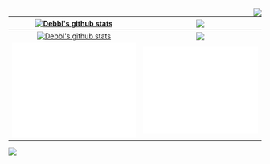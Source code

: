 <div>
  <img align="right" src="https://count.getloli.com/get/@Debbl?theme=gelbooru">
</div>

| <a href="https://blog.aiwan.run"><img align="center" height="200px" src="https://github-readme-stats.vercel.app/api?username=Debbl&show_icons=true&include_all_commits=true&theme=default&locale=cn&border_radius=20" alt="Debbl's github stats" /></a> | <a href="https://blog.aiwan.run"><img align="center" height="200px" src="https://github-readme-stats.vercel.app/api/top-langs/?username=Debbl&layout=compact&theme=buefy&locale=cn&border_radius=20&langs_count=10" /></a> |
| :------------------------------------------------------------: | :------------------------------------------------------------: |
| <a href="https://blog.aiwan.run"><img align="center" height="200px" src="https://github-readme-stats.vercel.app/api?username=Debbl&show_icons=true&include_all_commits=true&theme=default&border_radius=20" alt="Debbl's github stats" /></a> | <a href="https://blog.aiwan.run"><img align="center" height="200px" src="https://github-readme-stats.vercel.app/api/top-langs/?username=Debbl&layout=compact&theme=buefy&border_radius=20&langs_count=10" /></a> |
|<img width="420" src="./metrics_renders/metrics.base.svg" alt="Github Metrics">|<img width="420" src="./metrics_renders/metrics.plugin.activity.svg" alt="Github Activity">|


![](https://activity-graph.herokuapp.com/graph?username=Debbl&theme=redical)
